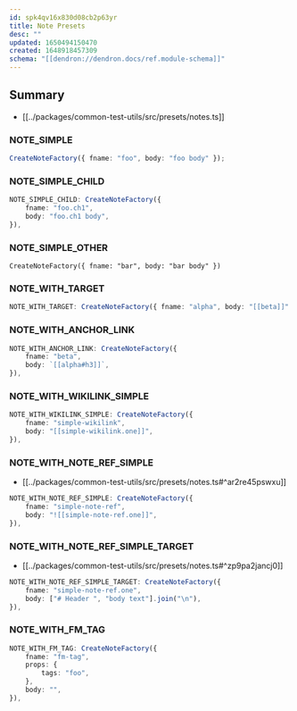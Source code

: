 ```yaml
---
id: spk4qv16x830d08cb2p63yr
title: Note Presets
desc: ""
updated: 1650494150470
created: 1648918457309
schema: "[[dendron://dendron.docs/ref.module-schema]]"
---
```


## Summary

- [[../packages/common-test-utils/src/presets/notes.ts]]

### NOTE_SIMPLE

```ts
CreateNoteFactory({ fname: "foo", body: "foo body" });
```

### NOTE_SIMPLE_CHILD

```ts
NOTE_SIMPLE_CHILD: CreateNoteFactory({
	fname: "foo.ch1",
	body: "foo.ch1 body",
}),
```

### NOTE_SIMPLE_OTHER

```
CreateNoteFactory({ fname: "bar", body: "bar body" })
```

### NOTE_WITH_TARGET

```ts
NOTE_WITH_TARGET: CreateNoteFactory({ fname: "alpha", body: "[[beta]]" }),
```

### NOTE_WITH_ANCHOR_LINK

```ts
NOTE_WITH_ANCHOR_LINK: CreateNoteFactory({
	fname: "beta",
	body: `[[alpha#h3]]`,
}),
```

### NOTE_WITH_WIKILINK_SIMPLE

```ts
NOTE_WITH_WIKILINK_SIMPLE: CreateNoteFactory({
	fname: "simple-wikilink",
	body: "[[simple-wikilink.one]]",
}),
```

### NOTE_WITH_NOTE_REF_SIMPLE

- [[../packages/common-test-utils/src/presets/notes.ts#^ar2re45pswxu]]

```ts
NOTE_WITH_NOTE_REF_SIMPLE: CreateNoteFactory({
	fname: "simple-note-ref",
	body: "![[simple-note-ref.one]]",
}),
```

### NOTE_WITH_NOTE_REF_SIMPLE_TARGET

- [[../packages/common-test-utils/src/presets/notes.ts#^zp9pa2jancj0]]

```ts
NOTE_WITH_NOTE_REF_SIMPLE_TARGET: CreateNoteFactory({
	fname: "simple-note-ref.one",
	body: ["# Header ", "body text"].join("\n"),
}),
```

### NOTE_WITH_FM_TAG

```ts
NOTE_WITH_FM_TAG: CreateNoteFactory({
	fname: "fm-tag",
	props: {
		tags: "foo",
	},
	body: "",
}),
```
